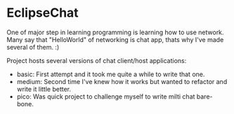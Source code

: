 # EclipseChat

One of major step in learning programming is learning how to use network. Many say that "HelloWorld" of networking is chat app, thats why I've made several of them. :)

Project hosts several versions of chat client/host applications:
- basic: First attempt and it took me quite a while to write that one.
- medium: Second time I've knew how it works but wanted to refactor and write it little better.
- pico: Was quick project to challenge myself to write milti chat bare-bone.
